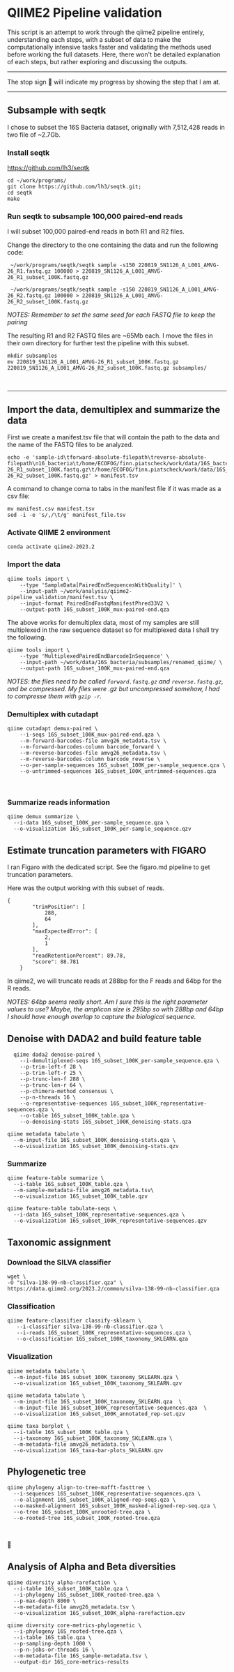 # QIIME2 Pipeline validation

This script is an attempt to work through the qiime2 pipeline entirely, understanding each steps, with a subset of data to make the computationally intensive tasks faster and validating the methods used before working the full datasets. Here, there won't be detailed explanation of each steps, but rather exploring and discussing the outputs.
<br />

---

The stop sign &#x1F6D1; will indicate my progress by showing the step that I am at.

---


## Subsample with seqtk

I chose to subset the 16S Bacteria dataset, originally with 7,512,428 reads in two file of ~2.7Gb.

### Install seqtk
https://github.com/lh3/seqtk

```
cd ~/work/programs/
git clone https://github.com/lh3/seqtk.git;
cd seqtk
make
```

### Run seqtk to subsample 100,000 paired-end reads
I will subset 100,000 paired-end reads in both R1 and R2 files.

Change the directory to the one containing the data and run the following code:

```
 ~/work/programs/seqtk/seqtk sample -s150 220819_SN1126_A_L001_AMVG-26_R1.fastq.gz 100000 > 220819_SN1126_A_L001_AMVG-26_R1_subset_100K.fastq.gz

 ~/work/programs/seqtk/seqtk sample -s150 220819_SN1126_A_L001_AMVG-26_R2.fastq.gz 100000 > 220819_SN1126_A_L001_AMVG-26_R2_subset_100K.fastq.gz
```
*NOTES: Remember to set the same seed for each FASTQ file to keep the pairing*  

The resulting R1 and R2 FASTQ files are ~65Mb each. I move the files in their own directory for further test the pipeline with this subset.
```
mkdir subsamples
mv 220819_SN1126_A_L001_AMVG-26_R1_subset_100K.fastq.gz 220819_SN1126_A_L001_AMVG-26_R2_subset_100K.fastq.gz subsamples/
```



<br />

---

## Import the data, demultiplex and summarize the data

First we create a manifest.tsv file that will contain the path to the data and the name of the FASTQ files to be analyzed.

```
echo -e 'sample-id\tforward-absolute-filepath\treverse-absolute-filepath\n16_bacteria\t/home/ECOFOG/finn.piatscheck/work/data/16S_bacteria/subsamples/220819_SN1126_A_L001_AMVG-26_R1_subset_100K.fastq.gz\t/home/ECOFOG/finn.piatscheck/work/data/16S_bacteria/subsamples/220819_SN1126_A_L001_AMVG-26_R2_subset_100K.fastq.gz' > manifest.tsv
```

A command to change coma to tabs in the manifest file if it was made as a csv file:

```
mv manifest.csv manifest.tsv
sed -i -e 's/,/\t/g' manifest_file.tsv 
```

### Activate QIIME 2 environment

```
conda activate qiime2-2023.2
```

### Import the data
```
qiime tools import \
    --type 'SampleData[PairedEndSequencesWithQuality]' \
    --input-path ~/work/analysis/qiime2-pipeline_validation/manifest.tsv \
    --input-format PairedEndFastqManifestPhred33V2 \
    --output-path 16S_subset_100K_mux-paired-end.qza
```
The above works for demultiplex data, most of my samples are still multiplexed in the raw sequence dataset so for multiplexed data I shall try the following.

```
qiime tools import \
    --type 'MultiplexedPairedEndBarcodeInSequence' \
    --input-path ~/work/data/16S_bacteria/subsamples/renamed_qiime/ \
    --output-path 16S_subset_100K_mux-paired-end.qza
```
*NOTES: the files need to be called ```forward.fastq.gz``` and ```reverse.fastq.gz```, and be compressed. My files were .gz but uncompressed somehow, I had to compresse them with ```gzip -r```.*

### Demultiplex with cutadapt

```
qiime cutadapt demux-paired \
    --i-seqs 16S_subset_100K_mux-paired-end.qza \
    --m-forward-barcodes-file amvg26_metadata.tsv \
    --m-forward-barcodes-column barcode_forward \
    --m-reverse-barcodes-file amvg26_metadata.tsv \
    --m-reverse-barcodes-column barcode_reverse \
    --o-per-sample-sequences 16S_subset_100K_per-sample_sequence.qza \
    --o-untrimmed-sequences 16S_subset_100K_untrimmed-sequences.qza  
```
  
<br />

### Summarize reads information

```
qiime demux summarize \
  --i-data 16S_subset_100K_per-sample_sequence.qza \
  --o-visualization 16S_subset_100K_per-sample_sequence.qzv
```

## Estimate truncation parameters with FIGARO

I ran Figaro with the dedicated script. See the figaro.md pipeline to get truncation parameters.

Here was the output working with this subset of reads.

```
{
        "trimPosition": [
            288,
            64
        ],
        "maxExpectedError": [
            2,
            1
        ],
        "readRetentionPercent": 89.78,
        "score": 88.781
    }
```
In qiime2, we will truncate reads at 288bp for the F reads and 64bp for the R reads.

*NOTES: 64bp seems really short. Am I sure this is the right parameter values to use? Maybe, the amplicon size is 295bp so with 288bp and 64bp I should have enough overlap to capture the biological sequence.*


## Denoise with DADA2 and build feature table

```
  qiime dada2 denoise-paired \
    --i-demultiplexed-seqs 16S_subset_100K_per-sample_sequence.qza \
    --p-trim-left-f 28 \
    --p-trim-left-r 25 \
    --p-trunc-len-f 288 \
    --p-trunc-len-r 64 \
    --p-chimera-method consensus \
    --p-n-threads 16 \
    --o-representative-sequences 16S_subset_100K_representative-sequences.qza \
    --o-table 16S_subset_100K_table.qza \
    --o-denoising-stats 16S_subset_100K_denoising-stats.qza
```

```
qiime metadata tabulate \
  --m-input-file 16S_subset_100K_denoising-stats.qza \
  --o-visualization 16S_subset_100K_denoising-stats.qzv
```

### Summarize

```
qiime feature-table summarize \
  --i-table 16S_subset_100K_table.qza \
  --m-sample-metadata-file amvg26_metadata.tsv\
  --o-visualization 16S_subset_100K_table.qzv
```

```
qiime feature-table tabulate-seqs \
  --i-data 16S_subset_100K_representative-sequences.qza \
  --o-visualization 16S_subset_100K_representative-sequences.qzv
```


## Taxonomic assignment

### Download the SILVA classifier

```
wget \
-O "silva-138-99-nb-classifier.qza" \
https://data.qiime2.org/2023.2/common/silva-138-99-nb-classifier.qza
```


### Classification
```
qiime feature-classifier classify-sklearn \
   --i-classifier silva-138-99-nb-classifier.qza \
   --i-reads 16S_subset_100K_representative-sequences.qza \ 
   --o-classification 16S_subset_100K_taxonomy_SKLEARN.qza
```

### Visualization
```
qiime metadata tabulate \
  --m-input-file 16S_subset_100K_taxonomy_SKLEARN.qza \
  --o-visualization 16S_subset_100K_taxonomy_SKLEARN.qzv
```
```
qiime metadata tabulate \
  --m-input-file 16S_subset_100K_taxonomy_SKLEARN.qza  \
  --m-input-file 16S_subset_100K_representative-sequences.qza  \
  --o-visualization 16S_subset_100K_annotated_rep-set.qzv
```
```
qiime taxa barplot \
  --i-table 16S_subset_100K_table.qza \
  --i-taxonomy 16S_subset_100K_taxonomy_SKLEARN.qza \
  --m-metadata-file amvg26_metadata.tsv \
  --o-visualization 16S_taxa-bar-plots_SKLEARN.qzv
```


##  Phylogenetic tree


```
qiime phylogeny align-to-tree-mafft-fasttree \
  --i-sequences 16S_subset_100K_representative-sequences.qza \
  --o-alignment 16S_subset_100K_aligned-rep-seqs.qza \
  --o-masked-alignment 16S_subset_100K_masked-aligned-rep-seq.qza \
  --o-tree 16S_subset_100K_unrooted-tree.qza \
  --o-rooted-tree 16S_subset_100K_rooted-tree.qza
```
<br />


&#x1F6D1; 


## Analysis of Alpha and Beta diversities

```
qiime diversity alpha-rarefaction \
  --i-table 16S_subset_100K_table.qza \
  --i-phylogeny 16S_subset_100K_rooted-tree.qza \
  --p-max-depth 8000 \
  --m-metadata-file amvg26_metadata.tsv \
  --o-visualization 16S_subset_100K_alpha-rarefaction.qzv
```

```
qiime diversity core-metrics-phylogenetic \
  --i-phylogeny 16S_rooted-tree.qza \
  --i-table 16S_table.qza \
  --p-sampling-depth 1000 \
  --p-n-jobs-or-threads 16 \
  --m-metadata-file 16S_sample-metadata.tsv \
  --output-dir 16S_core-metrics-results
```

